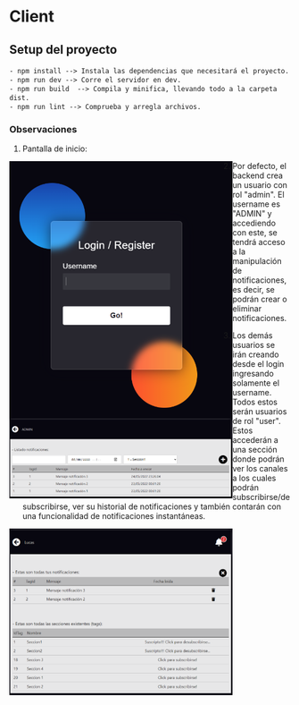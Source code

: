 # Client

## Setup del proyecto
```
- npm install --> Instala las dependencias que necesitará el proyecto.
- npm run dev --> Corre el servidor en dev.
- npm run build  --> Compila y minifica, llevando todo a la carpeta dist.
- npm run lint --> Comprueba y arregla archivos.
```

### Observaciones
1. Pantalla de inicio:

<img align="left" alt="Lucas Jappert's LinkedIN" width="400px" src="https://github.com/LucasJappert/lucasjappert/blob/main/images/img1.PNG" />

2. Por defecto, el backend crea un usuario con rol "admin". El username es "ADMIN" y accediendo con este, se tendrá acceso a la manipulación de notificaciones, es decir, se podrán crear o eliminar notificaciones.

<img align="left" alt="Lucas Jappert's LinkedIN" width="400px" src="https://github.com/LucasJappert/lucasjappert/blob/main/images/img2.PNG" />

3. Los demás usuarios se irán creando desde el login ingresando solamente el username. Todos estos serán usuarios de rol "user". Estos accederán a una sección donde podrán ver los canales a los cuales podrán subscribirse/desubscribirse, ver su historial de notificaciones y también contarán con una funcionalidad de notificaciones instantáneas.

<img align="left" alt="Lucas Jappert's LinkedIN" width="400px" src="https://github.com/LucasJappert/lucasjappert/blob/main/images/img3.PNG" />





